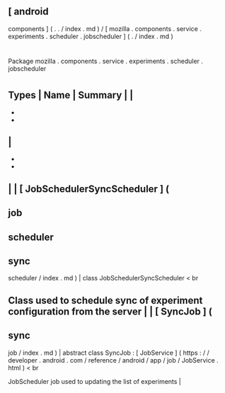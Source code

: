 [
android
-
components
]
(
.
.
/
index
.
md
)
/
[
mozilla
.
components
.
service
.
experiments
.
scheduler
.
jobscheduler
]
(
.
/
index
.
md
)
#
#
Package
mozilla
.
components
.
service
.
experiments
.
scheduler
.
jobscheduler
#
#
#
Types
|
Name
|
Summary
|
|
-
-
-
|
-
-
-
|
|
[
JobSchedulerSyncScheduler
]
(
-
job
-
scheduler
-
sync
-
scheduler
/
index
.
md
)
|
class
JobSchedulerSyncScheduler
<
br
>
Class
used
to
schedule
sync
of
experiment
configuration
from
the
server
|
|
[
SyncJob
]
(
-
sync
-
job
/
index
.
md
)
|
abstract
class
SyncJob
:
[
JobService
]
(
https
:
/
/
developer
.
android
.
com
/
reference
/
android
/
app
/
job
/
JobService
.
html
)
<
br
>
JobScheduler
job
used
to
updating
the
list
of
experiments
|
